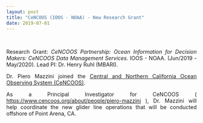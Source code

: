 ```yaml
---
layout: post
title: "CeNCOOS (IOOS - NOAA) - New Research Grant"
date: 2019-07-01
---
```


<br>

<div style="text-align:justify" markdown="1">

Research Grant: <i>CeNCOOS Partnership: Ocean Information for Decision Makers: CeNCOOS Data Management Services</i>. IOOS - NOAA. (Jun/2019 - May/2020). Lead PI: Dr. Henry Ruhl (MBARI).

Dr. Piero Mazzini joined the [Central and Northern California Ocean Observing System (CeNCOOS)](http://www.cencoos.org/).

As a Principal Investigator for CeNCOOS (<a href='https://www.cencoos.org/about/people/piero-mazzini'> https://www.cencoos.org/about/people/piero-mazzini </a>), Dr. Mazzini will help coordinate the new glider line operations that will be conducted offshore of Point Arena, CA.

</div>
